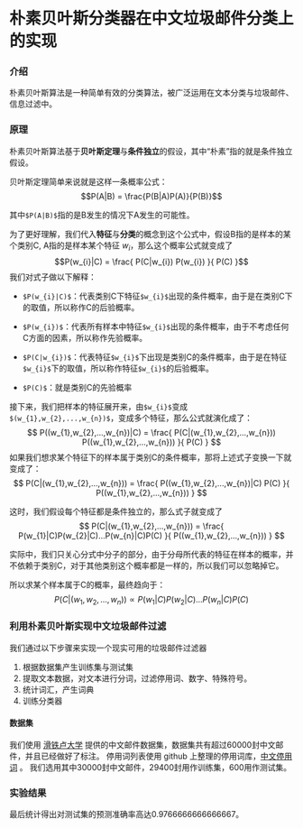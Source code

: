 # 朴素贝叶斯分类器在中文垃圾邮件分类上的实现
### 介绍
朴素贝叶斯算法是一种简单有效的分类算法，被广泛运用在文本分类与垃圾邮件、信息过滤中。

### 原理
朴素贝叶斯算法基于**贝叶斯定理**与**条件独立**的假设，其中“朴素”指的就是条件独立假设。

贝叶斯定理简单来说就是这样一条概率公式：
$$P(A|B) = \frac{P(B|A)P(A)}{P(B)}$$


其中`$P(A|B)$`指的是B发生的情况下A发生的可能性。

<!-- more -->

为了更好理解，我们代入**特征**与**分类**的概念到这个公式中，假设B指的是样本的某个类别C, A指的是样本某个特征 $w_{i}$，那么这个概率公式就变成了
$$P(w_{i}|C) = \frac{ P(C|w_{i}) P(w_{i}) }{ P(C) }$$
我们对式子做以下解释：


- `$P(w_{i}|C)$`：代表类别C下特征`$w_{i}$`出现的条件概率，由于是在类别C下的取值，所以称作C的后验概率。

- `$P(w_{i})$`：代表所有样本中特征`$w_{i}$`出现的条件概率，由于不考虑任何C方面的因素，所以称作先验概率。

- `$P(C|w_{i})$`：代表特征`$w_{i}$`下出现是类别C的条件概率，由于是在特征`$w_{i}$`下的取值，所以称作特征`$w_{i}$`的后验概率。

- `$P(C)$`：就是类别C的先验概率


接下来，我们把样本的特征展开来，由`$w_{i}$`变成`$(w_{1},w_{2},...,w_{n})$`，变成多个特征，那么公式就演化成了：
$$
P((w_{1},w_{2},...,w_{n})|C) = \frac{ P(C|(w_{1},w_{2},...,w_{n})) P((w_{1},w_{2},...,w_{n})) }{ P(C) }
$$
如果我们想求某个特征下的样本属于类别C的条件概率，那将上述式子变换一下就变成了：
$$
P(C|(w_{1},w_{2},...,w_{n})) = \frac{ P((w_{1},w_{2},...,w_{n})|C) P(C) }{ P((w_{1},w_{2},...,w_{n})) }
$$


这时，我们假设每个特征都是条件独立的，那么式子就变成了
$$
P(C|(w_{1},w_{2},...,w_{n})) = \frac{ P(w_{1}|C)P(w_{2}|C)...P(w_{n}|C)P(C) }{ P((w_{1},w_{2},...,w_{n})) }
$$

实际中，我们只关心分式中分子的部分，由于分母所代表的特征在样本的概率，并不依赖于类别C，对于其他类别这个概率都是一样的，所以我们可以忽略掉它。


所以求某个样本属于C的概率，最终趋向于：
$$
P(C|(w_{1},w_{2},...,w_{n})) \varpropto P(w_{1}|C)P(w_{2}|C)...P(w_{n}|C)P(C)
$$

### 利用朴素贝叶斯实现中文垃圾邮件过滤
我们通过以下步骤来实现一个现实可用的垃圾邮件过滤器
1. 根据数据集产生训练集与测试集
2. 提取文本数据，对文本进行分词，过滤停用词、数字、特殊符号。
3. 统计词汇，产生词典
4. 训练分类器


#### 数据集
我们使用 [滑铁卢大学](https://plg.uwaterloo.ca/~gvcormac/treccorpus06/) 提供的中文邮件数据集，数据集共有超过60000封中文邮件，并且已经做好了标注。
停用词列表使用 github 上整理的停用词库，[中文停用词](https://github.com/dongxiexidian/Chinese/blob/master/stopwords.dat) 。
我们选用其中30000封中文邮件，29400封用作训练集，600用作测试集。


### 实验结果
最后统计得出对测试集的预测准确率高达0.9766666666666667。
